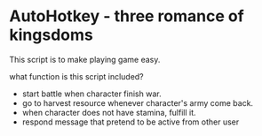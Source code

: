 # AutoHotkey - three romance of kingsdoms
This script is to make playing game easy.

what function is this script included?
- start battle when character finish war.
- go to harvest resource whenever character's army come back.
- when character does not have stamina, fulfill it.
- respond message that pretend to be active from other user
